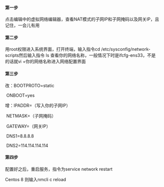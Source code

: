 #### 第一步

点击编辑中的虚拟网络编辑器，查看NAT模式的子网IP和子网掩码以及网关IP，且记住，一会儿有用

#### 第二步

用root权限进入系统界面，打开终端，输入指令cd /etc/sysconfig/network-scripts然后输入指令 ls 查看你的网络名称，一般情况下时是ifcfg-ens33，不是的话就vi +你的网络名称进入网络配置界面

#### 第三步

改：BOOTPROTO=static

​         ONBOOT=yes

增：IPADDR=（写入你的子网IP）

​       NETMASK=（子网掩码）

​       GATEWAY=（网关IP）

​        DNS1=8.8.8.8

​        DNS2=114.114.114.114

#### 第四步

配置好之后，重启服务，指令为service network restart

Centos 8 则输入nmcli c reload

